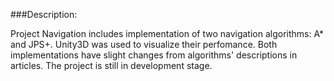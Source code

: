###Description:

Project Navigation includes implementation of two navigation algorithms: A* and JPS+. 
Unity3D was used to visualize their perfomance.
Both implementations have slight changes from algorithms' descriptions in articles.
The project is still in development stage.
